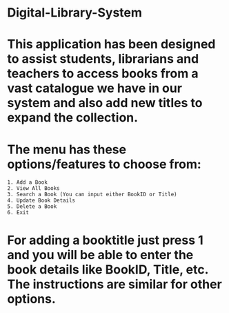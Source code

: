 # Digital-Library-System
# This application has been designed to assist students, librarians and teachers to access books from a vast catalogue we have in our system and also add new titles to expand the collection. 

# The menu has these options/features to choose from:
    1. Add a Book
    2. View All Books 
    3. Search a Book (You can input either BookID or Title)
    4. Update Book Details
    5. Delete a Book
    6. Exit
# For adding a booktitle just press 1 and you will be able to enter the book details like BookID, Title, etc. The instructions are similar for other options.
